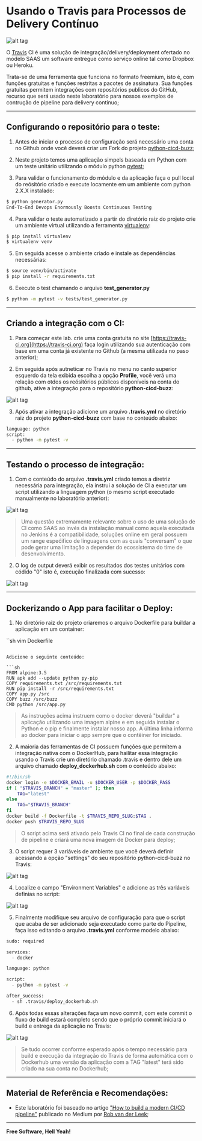 # Usando o Travis para Processos de Delivery Contínuo

![alt tag](https://github.com/fiapsecdevops/classroom/raw/master/labs/images/1.1.0-travis.png)


O [Travis](https://travis-ci.org) CI é uma solução de integração/delivery/deployment ofertado no modelo SAAS um software entregue como serviço online tal como Dropbox ou Heroku.

Trata-se de uma ferramenta que funciona no formato freemium, isto é, com funções gratuitas e funções restritas a pacotes de assinatura. Sua funções gratuitas permitem integrações com repositórios publicos do GitHub, recurso que será usado neste laboratório para nossos exemplos de contrução de pipeline para delivery contínuo;

---

## Configurando o repositório para o teste:

1. Antes de iniciar o processo de configuração será necessário uma conta no Github onde você deverá criar um Fork do projeto [python-cicd-buzz](https://github.com/fiapsecdevops/python-cicd-buzz);

2. Neste projeto temos uma aplicação simpels baseada em Python com um teste unitário utilizando o módulo python [pytest](https://docs.pytest.org/en/latest/);

3. Para validar o funcionamento do módulo e da aplicação faça o pull local do reósitório criado e execute locamente em um ambiente com python 2.X.X instalado:

```sh
$ python generator.py
End-To-End Devops Enormously Boosts Continuous Testing
```

4. Para validar o teste automatizado a partir do diretório raiz do projeto crie um ambiente virtual utilizando a ferramenta [virtualenv](https://virtualenv.pypa.io/en/stable/): 

```sh
$ pip install virtualenv
$ virtualenv venv
```

5. Em seguida acesse o ambiente criado e instale as dependências necessárias:

```sh
$ source venv/bin/activate
$ pip install -r requirements.txt
```

6. Execute o test chamando o arquivo **test_generator.py**

```sh
$ python -m pytest -v tests/test_generator.py
```

---

## Criando a integração com o CI:

1. Para começar este lab. crie uma conta gratuita no site [https://travis-ci.org](https://travis-ci.org) faça login utilizando sua autenticação com base em uma conta já existente no Github (a mesma utilizada no paso anterior);

2. Em seguida após autneticar no Travis no menu no canto superior esquerdo da tela exibida escolha a opção **Profile**, você verá uma relação com otdos os reósitórios públicos disponíveis na conta do github, ative a integração para o repositório **python-cicd-buzz**:

![alt tag](https://github.com/fiapsecdevops/classroom/raw/master/labs/images/1.1.1-travis.png)


3. Após ativar a integração adicione um arquivo **.travis.yml** no diretório raiz do projeto **python-cicd-buzz** com base no conteúdo abaixo:

```sh
language: python
script:
  - python -m pytest -v
```

---

## Testando o processo de integração:

1. Com o conteúdo do arquivo **.travis.yml** criado temos a diretriz necessária para integração, ela instrui a solução de CI a executar um script utilizando a linguagem python (o mesmo script executado manualmente no laboratório anterior):

![alt tag](https://github.com/fiapsecdevops/classroom/raw/master/labs/images/1.1.2-travis.png)

> Uma questão extremamente relevante sobre o uso de uma solução de CI como SAAS ao invés da instalação manual como aquela executada no Jenkins é a compatibilidade, soluções online em geral possuem um range espećifico de linguagens com as quais "conversam" o que pode gerar uma limitação a depender do ecossistema do time de desenvolvimento.

2. O log de output deverá exibir os resultados dos testes unitários com códido "0" isto é, execução finalizada com sucesso:

![alt tag](https://github.com/fiapsecdevops/classroom/raw/master/labs/images/1.1.3-travis.png)

---

## Dockerizando o App para facilitar o Deploy:

1. No diretório raiz do projeto criaremos o arquivo Dockerfile para buildar a aplicação em um container:

``sh
vim Dockerfile
```

Adicione o seguinte conteúdo:

```sh
FROM alpine:3.5
RUN apk add --update python py-pip
COPY requirements.txt /src/requirements.txt
RUN pip install -r /src/requirements.txt
COPY app.py /src
COPY buzz /src/buzz
CMD python /src/app.py
```

> As instruções acima instruem como o docker deverá "buildar" a aplicação utilizando uma imagem alpine e em seguida instalar o Python e o pip e finalmente instalar nosso app. A última linha informa ao docker para iniciar o app sempre que o contêiner for iniciado.


2. A maioria das ferramentas de CI possuem funções que permitem a integração nativa com o DockerHub, para hailitar essa integração usando o Travis crie um diretório chamado .travis e dentro dele um arquivo chamado **deploy_dockerhub.sh** com o conteúdo abaixo:

```sh
#!/bin/sh
docker login -e $DOCKER_EMAIL -u $DOCKER_USER -p $DOCKER_PASS
if [ "$TRAVIS_BRANCH" = "master" ]; then
    TAG="latest"
else
    TAG="$TRAVIS_BRANCH"
fi
docker build -f Dockerfile -t $TRAVIS_REPO_SLUG:$TAG .
docker push $TRAVIS_REPO_SLUG
```

> O script acima será ativado pelo Travis CI no final de cada construção de pipeline e criará uma nova imagem de Docker para deploy;

3. O script requer 3 variáveis ​​de ambiente que você deverá definir acessando a opção "settings" do seu repositório python-cicd-buzz no Travis:

![alt tag](https://github.com/fiapsecdevops/classroom/raw/master/labs/images/1.1.4-travis.png)

4. Localize o campo "Environment Variables" e adicione as três variáveis definias no script:

![alt tag](https://github.com/fiapsecdevops/classroom/raw/master/labs/images/1.1.5-travis.png)

5. Finalmente modifique seu arquivo de configuração para que o script que acaba de ser adicionado seja executado como parte do Pipeline, faça isso editando o arquivo **.travis.yml** conforme modelo abaixo:

```sh
sudo: required

services:
  - docker

language: python

script:
  - python -m pytest -v

after_success:
  - sh .travis/deploy_dockerhub.sh
```

6. Após todas essas alterações faça um novo commit, com este commit o fluxo de build estará completo sendo que o próprio commit iniciará o build e entrega da aplicação no Travis:

![alt tag](https://github.com/fiapsecdevops/classroom/raw/master/labs/images/1.1.6-travis.png)


> Se tudo ocorrer conforme esperado após o tempo necessário para build e execução da integração do Travis de forma automática com o Dockerhub uma versão da aplicação com a TAG "latest" terá sido criado na sua conta no Dockerhub;

---

## Material de Referência e Recomendações:

- Este laboratório foi baseado no artigo ["How to build a modern CI/CD pipeline"](https://medium.com/bettercode/how-to-build-a-modern-ci-cd-pipeline-5faa01891a5b) publicado no Medium por [Rob van der Leek](https://medium.com/@robvanderleek?source=post_header_lockup);

---

**Free Software, Hell Yeah!**